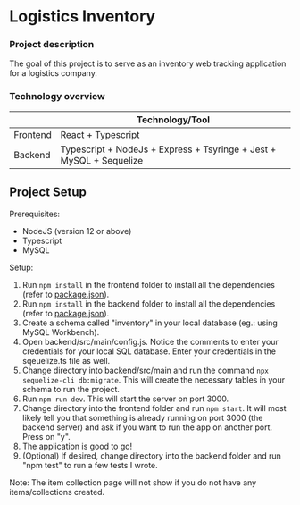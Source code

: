 # Logistics Inventory

### Project description
The goal of this project is to serve as an inventory web tracking application for a logistics company.

### Technology overview
|                          | Technology/Tool                                                                                                                                                                                                                                                                                                                       
| ------------------------ | ------------------------ 
| Frontend                 | React + Typescript
| Backend                  | Typescript + NodeJs + Express + Tsyringe + Jest + MySQL + Sequelize

## Project Setup

Prerequisites:

- NodeJS (version 12 or above)
- Typescript
- MySQL

Setup:
1. Run `npm install` in the frontend folder to install all the dependencies (refer to [package.json](package.json)).
2. Run `npm install` in the backend folder to install all the dependencies (refer to [package.json](package.json)).
3. Create a schema called "inventory" in your local database (eg.: using MySQL Workbench).
4. Open backend/src/main/config.js. Notice the comments to enter your credentials for your local SQL database. Enter your credentials in the sqeuelize.ts file as well.
5. Change directory into backend/src/main and run the command `npx sequelize-cli db:migrate`. This will create the necessary tables in your schema to run the project.
6. Run `npm run dev`. This will start the server on port 3000.
7. Change directory into the frontend folder and run `npm start`. It will most likely tell you that something is already running on port 3000 (the backend server) and ask if you want to run the app on another port. Press on "y".
8. The application is good to go!
9. (Optional) If desired, change directory into the backend folder and run "npm test" to run a few tests I wrote.

Note: The item collection page will not show if you do not have any items/collections created.
